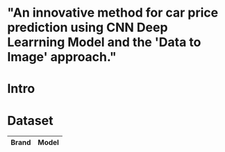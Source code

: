 # **"An innovative method for car price prediction using CNN Deep Learrning Model and the 'Data to Image' approach."**

# Intro

# Dataset
| Brand | Model |
|--|--|


